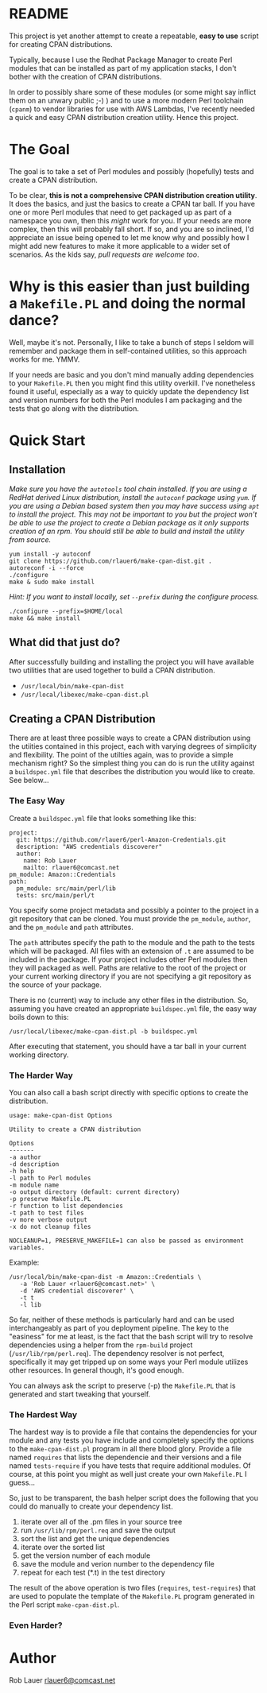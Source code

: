 # README

This project is yet another attempt to create a repeatable, __easy to
use__ script for creating CPAN distributions.

Typically, because I use the Redhat Package Manager to create Perl
modules that can be installed as part of my application stacks, I
don't bother with the creation of CPAN distributions.

In order to possibly share some of these modules (or some might say
inflict them on an unwary public ;-) ) and to use a more modern Perl
toolchain (`cpanm`) to vendor libraries for use with AWS Lambdas, I've
recently needed a quick and easy CPAN distribution creation utility.  Hence
this project.

# The Goal

The goal is to take a set of Perl modules and possibly (hopefully)
tests and create a CPAN distribution.

To be clear, __this is not a comprehensive CPAN distribution creation
utility__.  It does the basics, and just the basics to create a CPAN
tar ball.  If you have one or more Perl modules that need to get
packaged up as part of a namespace you own, then this _might_ work for
you.  If your needs are more complex, then this will probably fall
short.  If so, and you are so inclined, I'd appreciate an issue being
opened to let me know why and possibly how I might add new features to
make it more applicable to a wider set of scenarios.  As the kids say,
_pull requests are welcome too_.

# Why is this easier than just building a `Makefile.PL` and doing the normal dance?

Well, maybe it's not. Personally, I like to take a bunch of steps I
seldom will remember and package them in self-contained utilities, so
this approach works for me. YMMV.

If your needs are basic and you don't mind manually adding
dependencies to your `Makefile.PL` then you might find this utility
overkill.  I've nonetheless found it useful, especially as a way to
quickly update the dependency list and version numbers for both the
Perl modules I am packaging and the tests that go along with the
distribution.

# Quick Start

## Installation

_Make sure you have the `autotools` tool chain installed. If you are
using a RedHat derived Linux distribution, install the `autoconf`
package using `yum`. If you are using a Debian based system then you
may have success using `apt` to install the project. This may not be
important to you but the project won't be able to use the project to
create a Debian package as it only supports creation of an rpm. You
should still be able to build and install the utility from source._

```
yum install -y autoconf
git clone https://github.com/rlauer6/make-cpan-dist.git .
autoreconf -i --force
./configure
make & sudo make install
```

_Hint: If you want to install locally, set `--prefix` during the
configure process._

```
./configure --prefix=$HOME/local
make && make install
```

## What did that just do?

After successfully building and installing the project you will have
available two utilities that are used together to build a CPAN
distribution.

* `/usr/local/bin/make-cpan-dist`
* `/usr/local/libexec/make-cpan-dist.pl`

## Creating a CPAN Distribution

There are at least three possible ways to create a CPAN distribution
using the utiities contained in this project, each with varying
degrees of simplicity and flexibility.  The point of the utilties
again, was to provide a simple mechanism right?  So the simplest thing
you can do is run the utility against a `buildspec.yml` file that
describes the distribution you would like to create.  See below...

### The Easy Way

Create a `buildspec.yml` file that looks something like this:

```
project:
  git: https://github.com/rlauer6/perl-Amazon-Credentials.git 
  description: "AWS credentials discoverer"
  author:
    name: Rob Lauer
    mailto: rlauer6@comcast.net
pm_module: Amazon::Credentials
path:
  pm_module: src/main/perl/lib
  tests: src/main/perl/t
```

You specify some project metadata and possibly a pointer to the
project in a git repository that can be cloned.  You must provide the
`pm_module`, `author`, and the `pm_module` and `path` attributes.

The `path` attributes specify the path to the module and the path to
the tests which will be packaged. All files with an extension of `.t`
are assumed to be included in the package.  If your project includes
other Perl modules then they will packaged as well.  Paths are
relative to the root of the project or your current working directory
if you are not specifying a git repository as the source of your
package.

There is no (current) way to include any other files in the
distribution.  So, assuming you have created an appropriate
`buildspec.yml` file, the easy way boils down to this:

```
/usr/local/libexec/make-cpan-dist.pl -b buildspec.yml
```
After executing that statement, you should have a tar ball in your
current working directory.

### The Harder Way

You can also call a bash script directly with specific options to
create the distribution.

```
usage: make-cpan-dist Options

Utility to create a CPAN distribution

Options
-------
-a author
-d description
-h help
-l path to Perl modules
-m module name
-o output directory (default: current directory)
-p preserve Makefile.PL
-r function to list dependencies
-t path to test files
-v more verbose output
-x do not cleanup files

NOCLEANUP=1, PRESERVE_MAKEFILE=1 can also be passed as environment variables.
```

Example:

```
/usr/local/bin/make-cpan-dist -m Amazon::Credentials \
   -a 'Rob Lauer <rlauer6@comcast.net>' \
   -d 'AWS credential discoverer' \
   -t t
   -l lib
```

So far, neither of these methods is particularly hard and can be used
interchangeably as part of you deployment pipeline.  The key to the
"easiness" for me at least, is the fact that the bash script will try
to resolve dependencies using a helper from the `rpm-build` project
(`/usr/lib/rpm/perl.req`).  The dependency resolver is not perfect,
specifically it may get tripped up on some ways your Perl module
utilizes other resources.  In general though, it's good enough.

You can always ask the script to preserve (-p) the `Makefile.PL` that is
generated and start tweaking that yourself.

### The Hardest Way

The hardest way is to provide a file that contains the dependencies
for your module and any tests you have include and completely specify
the options to the `make-cpan-dist.pl` program in all there blood
glory. Provide a file named `requires` that lists the dependencie and
their versions and a file named `tests-require` if you have tests that
require additional modules.  Of course, at this point you might as
well just create your own `Makefile.PL` I guess...

So, just to be transparent, the bash helper script does the following
that you could do manually to create your dependency list.

1. iterate over all of the .pm files in your source tree
  1. run `/usr/lib/rpm/perl.req` and save the output
1. sort the list and get the unique dependencies
1. iterate over the sorted list
  1. get the version number of each module
  1. save the module and verion number to the dependency file
1. repeat for each test (*.t) in the test directory

The result of the above operation is two files (`requires`,
`test-requires`) that are used to populate the template of the
`Makefile.PL` program generated in the Perl script
`make-cpan-dist.pl`.

### Even Harder?

# Author

Rob Lauer  <rlauer6@comcast.net>
